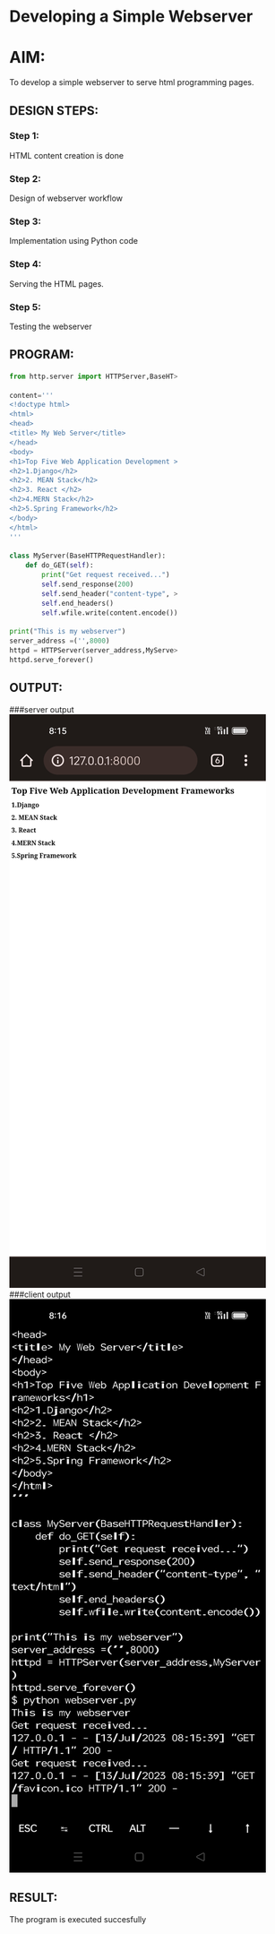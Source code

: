 # Developing a Simple Webserver

# AIM:

To develop a simple webserver to serve html programming pages.

## DESIGN STEPS:

### Step 1:

HTML content creation is done

### Step 2:

Design of webserver workflow

### Step 3:

Implementation using Python code

### Step 4:

Serving the HTML pages.

### Step 5:

Testing the webserver

## PROGRAM:
```py
from http.server import HTTPServer,BaseHT>

content='''
<!doctype html>
<html>
<head>
<title> My Web Server</title>
</head>
<body>
<h1>Top Five Web Application Development >
<h2>1.Django</h2>
<h2>2. MEAN Stack</h2>
<h2>3. React </h2>
<h2>4.MERN Stack</h2>
<h2>5.Spring Framework</h2>
</body>
</html>
'''

class MyServer(BaseHTTPRequestHandler):
    def do_GET(self):
        print("Get request received...")
        self.send_response(200)
        self.send_header("content-type", >
        self.end_headers()
        self.wfile.write(content.encode())

print("This is my webserver")
server_address =('',8000)
httpd = HTTPServer(server_address,MyServe>
httpd.serve_forever()
```
## OUTPUT:
###server output
![serveroutput](serveroutput.jpg)
###client output
![clientoutput](clientoutput.jpg)
## RESULT:
The program is executed succesfully
